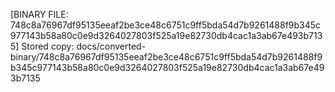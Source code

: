 [BINARY FILE: 748c8a76967df95135eeaf2be3ce48c6751c9ff5bda54d7b9261488f9b345c977143b58a80c0e9d3264027803f525a19e82730db4cac1a3ab67e493b7135]
Stored copy: docs/converted-binary/748c8a76967df95135eeaf2be3ce48c6751c9ff5bda54d7b9261488f9b345c977143b58a80c0e9d3264027803f525a19e82730db4cac1a3ab67e493b7135
